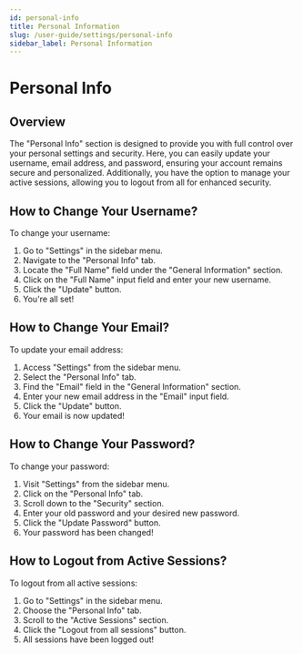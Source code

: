 ```yaml
---
id: personal-info
title: Personal Information
slug: /user-guide/settings/personal-info
sidebar_label: Personal Information
---
```


# Personal Info

## Overview

The "Personal Info" section is designed to provide you with full control over your personal settings and security. Here, you can easily update your username, email address, and password, ensuring your account remains secure and personalized. Additionally, you have the option to manage your active sessions, allowing you to logout from all for enhanced security.

## How to Change Your Username?
To change your username:
1. Go to "Settings" in the sidebar menu.
2. Navigate to the "Personal Info" tab.
3. Locate the "Full Name" field under the "General Information" section.
4. Click on the "Full Name" input field and enter your new username.
5. Click the "Update" button.
6. You're all set!

## How to Change Your Email?
To update your email address:
1. Access "Settings" from the sidebar menu.
2. Select the "Personal Info" tab.
3. Find the "Email" field in the "General Information" section.
4. Enter your new email address in the "Email" input field.
5. Click the "Update" button.
6. Your email is now updated!

## How to Change Your Password?
To change your password:
1. Visit "Settings" from the sidebar menu.
2. Click on the "Personal Info" tab.
3. Scroll down to the "Security" section.
4. Enter your old password and your desired new password.
5. Click the "Update Password" button.
6. Your password has been changed!

## How to Logout from Active Sessions?
To logout from all active sessions:
1. Go to "Settings" in the sidebar menu.
2. Choose the "Personal Info" tab.
3. Scroll to the "Active Sessions" section.
4. Click the "Logout from all sessions" button.
5. All sessions have been logged out!
